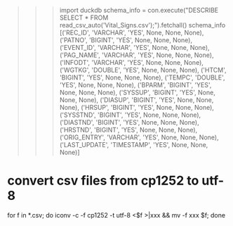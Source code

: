 >>> import duckdb
>>> schema_info = con.execute("DESCRIBE SELECT * FROM read_csv_auto('Vital_Signs.csv');").fetchall()
>>> schema_info
[('REC_ID', 'VARCHAR', 'YES', None, None, None),
 ('PATNO', 'BIGINT', 'YES', None, None, None),
 ('EVENT_ID', 'VARCHAR', 'YES', None, None, None),
 ('PAG_NAME', 'VARCHAR', 'YES', None, None, None),
 ('INFODT', 'VARCHAR', 'YES', None, None, None),
 ('WGTKG', 'DOUBLE', 'YES', None, None, None),
 ('HTCM', 'BIGINT', 'YES', None, None, None),
 ('TEMPC', 'DOUBLE', 'YES', None, None, None),
 ('BPARM', 'BIGINT', 'YES', None, None, None),
 ('SYSSUP', 'BIGINT', 'YES', None, None, None),
 ('DIASUP', 'BIGINT', 'YES', None, None, None),
 ('HRSUP', 'BIGINT', 'YES', None, None, None),
 ('SYSSTND', 'BIGINT', 'YES', None, None, None),
 ('DIASTND', 'BIGINT', 'YES', None, None, None),
 ('HRSTND', 'BIGINT', 'YES', None, None, None),
 ('ORIG_ENTRY', 'VARCHAR', 'YES', None, None, None),
 ('LAST_UPDATE', 'TIMESTAMP', 'YES', None, None, None)]

# convert csv files from cp1252 to utf-8
for f in *.csv; do iconv -c -f cp1252 -t utf-8 <$f >|xxx && mv -f xxx $f; done
